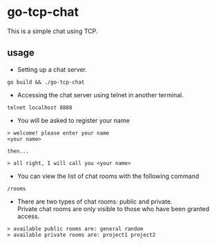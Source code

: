 # go-tcp-chat
This is a simple chat using TCP.
## usage
- Setting up a chat server.
```
go build && ./go-tcp-chat
```
- Accessing the chat server using telnet in another terminal.
```
telnet localhost 8888
```
- You will be asked to register your name
```
> welcome! please enter your name
<your name>

then...

> all right, I will call you <your name>
```
- You can view the list of chat rooms with the following command
```
/rooms
```
- There are two types of chat rooms: public and private.  
Private chat rooms are only visible to those who have been granted access.
```
> available public rooms are: general random
> available private rooms are: project1 project2 
```
